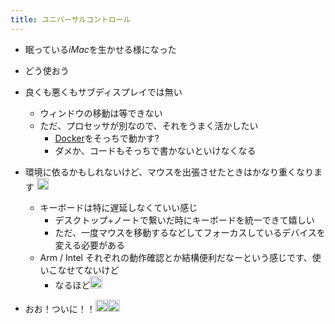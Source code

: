 ```yaml
---
title: ユニバーサルコントロール
---
```


* 眠っている*iMac*を生かせる様になった

* どう使おう

* 良くも悪くもサブディスプレイでは無い
  
  * ウィンドウの移動は等できない
  * ただ、プロセッサが別なので、それをうまく活かしたい
    * [Docker](Docker.md)をそっちで動かす?
    * ダメか、コードもそっちで書かないといけなくなる
* 環境に依るかもしれないけど、マウスを出張させたときはかなり重くなります <img src='https://scrapbox.io/api/pages/blu3mo-public/momeemt/icon' alt='momeemt.icon' height="19.5"/>
  
  * キーボードは特に遅延しなくていい感じ
    * デスクトップ+ノートで繋いだ時にキーボードを統一できて嬉しい
    * ただ、一度マウスを移動するなどしてフォーカスしているデバイスを変える必要がある
  * Arm / Intel それぞれの動作確認とか結構便利だなーという感じです、使いこなせてないけど
    * なるほど<img src='https://scrapbox.io/api/pages/blu3mo-public/blu3mo/icon' alt='blu3mo.icon' height="19.5"/>
* おお！ついに！！<img src='https://scrapbox.io/api/pages/blu3mo-public/kaya/icon' alt='kaya.icon' height="19.5"/><img src='https://scrapbox.io/api/pages/blu3mo-public/momeemt/icon' alt='momeemt.icon' height="19.5"/>
